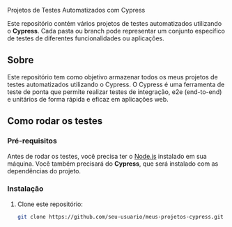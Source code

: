 Projetos de Testes Automatizados com Cypress

Este repositório contém vários projetos de testes automatizados utilizando o **Cypress**. Cada pasta ou branch pode representar um conjunto específico de testes de diferentes funcionalidades ou aplicações.

## Sobre

Este repositório tem como objetivo armazenar todos os meus projetos de testes automatizados utilizando o Cypress. O Cypress é uma ferramenta de teste de ponta que permite realizar testes de integração, e2e (end-to-end) e unitários de forma rápida e eficaz em aplicações web.

## Como rodar os testes

### Pré-requisitos

Antes de rodar os testes, você precisa ter o [Node.js](https://nodejs.org/) instalado em sua máquina. Você também precisará do **Cypress**, que será instalado com as dependências do projeto.

### Instalação

1. Clone este repositório:
   ```bash
   git clone https://github.com/seu-usuario/meus-projetos-cypress.git
